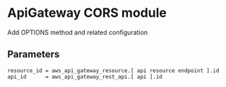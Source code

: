 # ApiGateway CORS module

Add OPTIONS method and related configuration

## Parameters
`resource_id = aws_api_gateway_resource.[ api resource endpoint ].id`
`api_id      = aws_api_gateway_rest_api.[ api ].id`